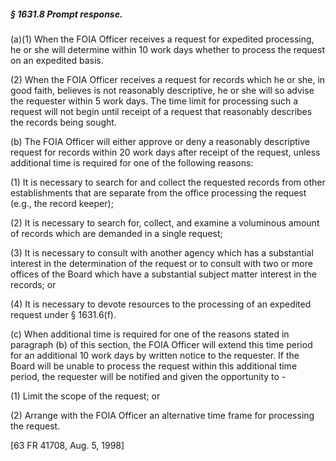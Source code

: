##### § 1631.8 Prompt response. #####

(a)(1) When the FOIA Officer receives a request for expedited processing, he or she will determine within 10 work days whether to process the request on an expedited basis.

(2) When the FOIA Officer receives a request for records which he or she, in good faith, believes is not reasonably descriptive, he or she will so advise the requester within 5 work days. The time limit for processing such a request will not begin until receipt of a request that reasonably describes the records being sought.

(b) The FOIA Officer will either approve or deny a reasonably descriptive request for records within 20 work days after receipt of the request, unless additional time is required for one of the following reasons:

(1) It is necessary to search for and collect the requested records from other establishments that are separate from the office processing the request (e.g., the record keeper);

(2) It is necessary to search for, collect, and examine a voluminous amount of records which are demanded in a single request;

(3) It is necessary to consult with another agency which has a substantial interest in the determination of the request or to consult with two or more offices of the Board which have a substantial subject matter interest in the records; or

(4) It is necessary to devote resources to the processing of an expedited request under § 1631.6(f).

(c) When additional time is required for one of the reasons stated in paragraph (b) of this section, the FOIA Officer will extend this time period for an additional 10 work days by written notice to the requester. If the Board will be unable to process the request within this additional time period, the requester will be notified and given the opportunity to -

(1) Limit the scope of the request; or

(2) Arrange with the FOIA Officer an alternative time frame for processing the request.

[63 FR 41708, Aug. 5, 1998]